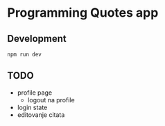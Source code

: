 # Programming Quotes app

## Development

```
npm run dev
```

## TODO

- profile page
  - logout na profile
- login state
- editovanje citata